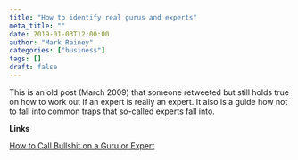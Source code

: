 ```yaml
---
title: "How to identify real gurus and experts"
meta_title: ""
date: 2019-01-03T12:00:00
author: "Mark Rainey"
categories: ["business"]
tags: []
draft: false
---
```

This is an old post (March 2009) that someone retweeted but still holds true on how to work out if an expert is really an expert. It also is a guide how not to fall into common traps that so-called experts fall into.

__Links__

[How to Call Bullshit on a Guru or Expert](http://scottberkun.com/2009/how-to-call-bullshit-on-a-guru/)
